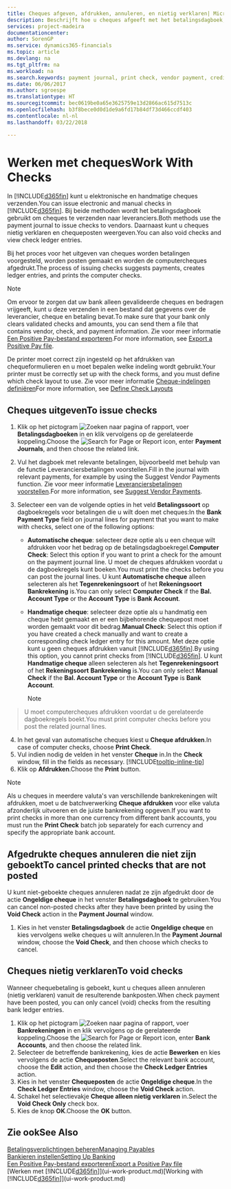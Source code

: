 ```yaml
---
title: Cheques afgeven, afdrukken, annuleren, en nietig verklaren| Microsoft Docs
description: Beschrijft hoe u cheques afgeeft met het betalingsdagboek, cheques afdrukt, en chequeposten nietig verklaart of weergeeft in Finance and Operations, Business edition.
services: project-madeira
documentationcenter: 
author: SorenGP
ms.service: dynamics365-financials
ms.topic: article
ms.devlang: na
ms.tgt_pltfrm: na
ms.workload: na
ms.search.keywords: payment journal, print check, vendor payment, creditor, debt, balance due, AP
ms.date: 06/06/2017
ms.author: sgroespe
ms.translationtype: HT
ms.sourcegitcommit: bec0619be0a65e3625759e13d2866ac615d7513c
ms.openlocfilehash: b3f8bece0d0d1de9a6fd17b84df73d466ccdf403
ms.contentlocale: nl-nl
ms.lasthandoff: 03/22/2018

---
```

# <a name="work-with-checks"></a><span data-ttu-id="082c3-103">Werken met cheques</span><span class="sxs-lookup"><span data-stu-id="082c3-103">Work With Checks</span></span>
<span data-ttu-id="082c3-104">In [!INCLUDE[d365fin](includes/d365fin_md.md)] kunt u elektronische en handmatige cheques verzenden.</span><span class="sxs-lookup"><span data-stu-id="082c3-104">You can issue electronic and manual checks in [!INCLUDE[d365fin](includes/d365fin_md.md)].</span></span> <span data-ttu-id="082c3-105">Bij beide methoden wordt het betalingsdagboek gebruikt om cheques te verzenden naar leveranciers.</span><span class="sxs-lookup"><span data-stu-id="082c3-105">Both methods use the payment journal to issue checks to vendors.</span></span> <span data-ttu-id="082c3-106">Daarnaast kunt u cheques nietig verklaren en chequeposten weergeven.</span><span class="sxs-lookup"><span data-stu-id="082c3-106">You can also void checks and view check ledger entries.</span></span>

<span data-ttu-id="082c3-107">Bij het proces voor het uitgeven van cheques worden betalingen voorgesteld, worden posten gemaakt en worden de computercheques afgedrukt.</span><span class="sxs-lookup"><span data-stu-id="082c3-107">The process of issuing checks suggests payments, creates ledger entries, and prints the computer checks.</span></span>

> [!NOTE]  
>   <span data-ttu-id="082c3-108">Om ervoor te zorgen dat uw bank alleen gevalideerde cheques en bedragen vrijgeeft, kunt u deze verzenden in een bestand dat gegevens over de leverancier, cheque en betaling bevat.</span><span class="sxs-lookup"><span data-stu-id="082c3-108">To make sure that your bank only clears validated checks and amounts, you can send them a file that contains vendor, check, and payment information.</span></span> <span data-ttu-id="082c3-109">Zie voor meer informatie [Een Positive Pay-bestand exporteren](finance-how-positive-pay.md).</span><span class="sxs-lookup"><span data-stu-id="082c3-109">For more information, see [Export a Positive Pay file](finance-how-positive-pay.md).</span></span>

<span data-ttu-id="082c3-110">De printer moet correct zijn ingesteld op het afdrukken van chequeformulieren en u moet bepalen welke indeling wordt gebruikt.</span><span class="sxs-lookup"><span data-stu-id="082c3-110">Your printer must be correctly set up with the check forms, and you must define which check layout to use.</span></span> <span data-ttu-id="082c3-111">Zie voor meer informatie [Cheque-indelingen definiëren](finance-how-define-check-layouts.md)</span><span class="sxs-lookup"><span data-stu-id="082c3-111">For more information, see [Define Check Layouts](finance-how-define-check-layouts.md)</span></span>

## <a name="to-issue-checks"></a><span data-ttu-id="082c3-112">Cheques uitgeven</span><span class="sxs-lookup"><span data-stu-id="082c3-112">To issue checks</span></span>
1. <span data-ttu-id="082c3-113">Klik op het pictogram ![Zoeken naar pagina of rapport](media/ui-search/search_small.png "pictogram Zoeken naar pagina of rapport"), voer **Betalingsdagboeken** in en klik vervolgens op de gerelateerde koppeling.</span><span class="sxs-lookup"><span data-stu-id="082c3-113">Choose the ![Search for Page or Report](media/ui-search/search_small.png "Search for Page or Report icon") icon, enter **Payment Journals**, and then choose the related link.</span></span>
2. <span data-ttu-id="082c3-114">Vul het dagboek met relevante betalingen, bijvoorbeeld met behulp van de functie Leveranciersbetalingen voorstellen.</span><span class="sxs-lookup"><span data-stu-id="082c3-114">Fill in the journal with relevant payments, for example by using the Suggest Vendor Payments function.</span></span> <span data-ttu-id="082c3-115">Zie voor meer informatie [Leveranciersbetalingen voorstellen](payables-how-suggest-vendor-payments.md).</span><span class="sxs-lookup"><span data-stu-id="082c3-115">For more information, see [Suggest Vendor Payments](payables-how-suggest-vendor-payments.md).</span></span>
3. <span data-ttu-id="082c3-116">Selecteer een van de volgende opties in het veld **Betalingssoort** op dagboekregels voor betalingen die u wilt doen met cheques:</span><span class="sxs-lookup"><span data-stu-id="082c3-116">In the **Bank Payment Type** field on journal lines for payment that you want to make with checks, select one of the following options:</span></span>

   * <span data-ttu-id="082c3-117">**Automatische cheque**: selecteer deze optie als u een cheque wilt afdrukken voor het bedrag op de betalingsdagboekregel.</span><span class="sxs-lookup"><span data-stu-id="082c3-117">**Computer Check**: Select this option if you want to print a check for the amount on the payment journal line.</span></span> <span data-ttu-id="082c3-118">U moet de cheques afdrukken voordat u de dagboekregels kunt boeken.</span><span class="sxs-lookup"><span data-stu-id="082c3-118">You must print the checks before you can post the journal lines.</span></span> <span data-ttu-id="082c3-119">U kunt **Automatische cheque** alleen selecteren als het **Tegenrekeningsoort** of het **Rekeningsoort** **Bankrekening** is.</span><span class="sxs-lookup"><span data-stu-id="082c3-119">You can only select **Computer Check** if the **Bal. Account Type** or the **Account Type** is **Bank Account**.</span></span>
   * <span data-ttu-id="082c3-120">**Handmatige cheque**: selecteer deze optie als u handmatig een cheque hebt gemaakt en er een bijbehorende chequepost moet worden gemaakt voor dit bedrag.</span><span class="sxs-lookup"><span data-stu-id="082c3-120">**Manual Check**: Select this option if you have created a check manually and want to create a corresponding check ledger entry for this amount.</span></span> <span data-ttu-id="082c3-121">Met deze optie kunt u geen cheques afdrukken vanuit [!INCLUDE[d365fin](includes/d365fin_md.md)].</span><span class="sxs-lookup"><span data-stu-id="082c3-121">By using this option, you cannot print checks from [!INCLUDE[d365fin](includes/d365fin_md.md)].</span></span> <span data-ttu-id="082c3-122">U kunt **Handmatige cheque** alleen selecteren als het **Tegenrekeningsoort** of het **Rekeningsoort** **Bankrekening** is.</span><span class="sxs-lookup"><span data-stu-id="082c3-122">You can only select **Manual Check** if the **Bal. Account Type** or the **Account Type** is **Bank Account**.</span></span>

     > [!NOTE]  
>   <span data-ttu-id="082c3-123">U moet computercheques afdrukken voordat u de gerelateerde dagboekregels boekt.</span><span class="sxs-lookup"><span data-stu-id="082c3-123">You must print computer checks before you post the related journal lines.</span></span>
4. <span data-ttu-id="082c3-124">In het geval van automatische cheques kiest u **Cheque afdrukken**.</span><span class="sxs-lookup"><span data-stu-id="082c3-124">In case of computer checks, choose **Print Check**.</span></span>
5. <span data-ttu-id="082c3-125">Vul indien nodig de velden in het venster **Cheque** in.</span><span class="sxs-lookup"><span data-stu-id="082c3-125">In the **Check** window, fill in the fields as necessary.</span></span> [!INCLUDE[tooltip-inline-tip](includes/tooltip-inline-tip_md.md)]
6. <span data-ttu-id="082c3-126">Klik op **Afdrukken**.</span><span class="sxs-lookup"><span data-stu-id="082c3-126">Choose the **Print** button.</span></span>

> [!NOTE]  
>   <span data-ttu-id="082c3-127">Als u cheques in meerdere valuta's van verschillende bankrekeningen wilt afdrukken, moet u de batchverwerking **Cheque afdrukken** voor elke valuta afzonderlijk uitvoeren en de juiste bankrekening opgeven.</span><span class="sxs-lookup"><span data-stu-id="082c3-127">If you want to print checks in more than one currency from different bank accounts, you must run the **Print Check** batch job separately for each currency and specify the appropriate bank account.</span></span>

## <a name="to-cancel-printed-checks-that-are-not-posted"></a><span data-ttu-id="082c3-128">Afgedrukte cheques annuleren die niet zijn geboekt</span><span class="sxs-lookup"><span data-stu-id="082c3-128">To cancel printed checks that are not posted</span></span>
<span data-ttu-id="082c3-129">U kunt niet-geboekte cheques annuleren nadat ze zijn afgedrukt door de actie **Ongeldige cheque** in het venster **Betalingsdagboek** te gebruiken.</span><span class="sxs-lookup"><span data-stu-id="082c3-129">You can cancel non-posted checks after they have been printed by using the **Void Check** action in the **Payment Journal** window.</span></span>

1. <span data-ttu-id="082c3-130">Kies in het venster **Betalingsdagboek** de actie **Ongeldige cheque** en kies vervolgens welke cheques u wilt annuleren.</span><span class="sxs-lookup"><span data-stu-id="082c3-130">In the **Payment Journal** window, choose the **Void Check**, and then choose which checks to cancel.</span></span>

## <a name="to-void-checks"></a><span data-ttu-id="082c3-131">Cheques nietig verklaren</span><span class="sxs-lookup"><span data-stu-id="082c3-131">To void checks</span></span>
<span data-ttu-id="082c3-132">Wanneer chequebetaling is geboekt, kunt u cheques alleen annuleren (nietig verklaren) vanuit de resulterende bankposten.</span><span class="sxs-lookup"><span data-stu-id="082c3-132">When check payment have been posted, you can only cancel (void) checks from the resulting bank ledger entries.</span></span>

1. <span data-ttu-id="082c3-133">Klik op het pictogram ![Zoeken naar pagina of rapport](media/ui-search/search_small.png "pictogram Zoeken naar pagina of rapport"), voer **Bankrekeningen** in en klik vervolgens op de gerelateerde koppeling.</span><span class="sxs-lookup"><span data-stu-id="082c3-133">Choose the ![Search for Page or Report](media/ui-search/search_small.png "Search for Page or Report icon") icon, enter **Bank Accounts**, and then choose the related link.</span></span>
2. <span data-ttu-id="082c3-134">Selecteer de betreffende bankrekening, kies de actie **Bewerken** en kies vervolgens de actie **Chequeposten**.</span><span class="sxs-lookup"><span data-stu-id="082c3-134">Select the relevant bank account, choose the **Edit** action, and then choose the **Check Ledger Entries** action.</span></span>
3. <span data-ttu-id="082c3-135">Kies in het venster **Chequeposten** de actie **Ongeldige cheque**.</span><span class="sxs-lookup"><span data-stu-id="082c3-135">In the **Check Ledger Entries** window, choose the **Void Check** action.</span></span>
4. <span data-ttu-id="082c3-136">Schakel het selectievakje **Cheque alleen nietig verklaren** in.</span><span class="sxs-lookup"><span data-stu-id="082c3-136">Select the **Void Check Only** check box.</span></span>
5. <span data-ttu-id="082c3-137">Kies de knop **OK**.</span><span class="sxs-lookup"><span data-stu-id="082c3-137">Choose the **OK** button.</span></span>

## <a name="see-also"></a><span data-ttu-id="082c3-138">Zie ook</span><span class="sxs-lookup"><span data-stu-id="082c3-138">See Also</span></span>
[<span data-ttu-id="082c3-139">Betalingsverplichtingen beheren</span><span class="sxs-lookup"><span data-stu-id="082c3-139">Managing Payables</span></span>](payables-manage-payables.md)  
[<span data-ttu-id="082c3-140">Bankieren instellen</span><span class="sxs-lookup"><span data-stu-id="082c3-140">Setting Up Banking</span></span>](bank-setup-banking.md)  
[<span data-ttu-id="082c3-141">Een Positive Pay-bestand exporteren</span><span class="sxs-lookup"><span data-stu-id="082c3-141">Export a Positive Pay file</span></span>](finance-how-positive-pay.md)  
<span data-ttu-id="082c3-142">[Werken met [!INCLUDE[d365fin](includes/d365fin_md.md)]](ui-work-product.md)</span><span class="sxs-lookup"><span data-stu-id="082c3-142">[Working with [!INCLUDE[d365fin](includes/d365fin_md.md)]](ui-work-product.md)</span></span>  

